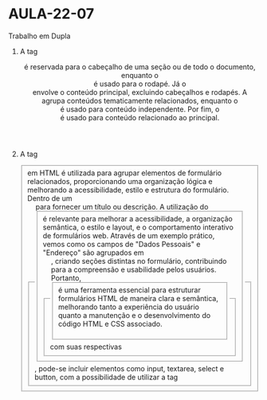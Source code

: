 # AULA-22-07
Trabalho em Dupla 

1) A tag <header> é reservada para o cabeçalho de uma seção ou de todo o documento, enquanto o <footer> é usado para o rodapé. Já o <main> envolve o conteúdo principal, excluindo cabeçalhos e rodapés. A <section> agrupa conteúdos tematicamente relacionados, enquanto o <article> é usado para conteúdo independente. Por fim, o <aside> é usado para conteúdo relacionado ao principal. 

2) A tag <fieldset> em HTML é utilizada para agrupar elementos de formulário relacionados, proporcionando uma organização lógica e melhorando a acessibilidade, estilo e estrutura do formulário. Dentro de um <fieldset>, pode-se incluir elementos como input, textarea, select e button, com a possibilidade de utilizar a tag <legend> para fornecer um título ou descrição. A utilização do <fieldset> é relevante para melhorar a acessibilidade, a organização semântica, o estilo e layout, e o comportamento interativo de formulários web. Através de um exemplo prático, vemos como os campos de "Dados Pessoais" e "Endereço" são agrupados em <fieldset> com suas respectivas <legend>, criando seções distintas no formulário, contribuindo para a compreensão e usabilidade pelos usuários. Portanto, <fieldset> é uma ferramenta essencial para estruturar formulários HTML de maneira clara e semântica, melhorando tanto a experiência do usuário quanto a manutenção e o desenvolvimento do código HTML e CSS associado.
